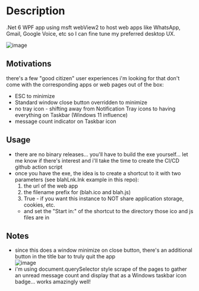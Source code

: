 # Description
.Net 6 WPF app using msft webView2 to host web apps like WhatsApp, Gmail, Google Voice, etc so I can fine tune my preferred desktop UX.

![image](https://user-images.githubusercontent.com/6301228/164066607-777a8b53-3c32-4214-b294-fb62047a2195.png)


## Motivations
there's a few "good citizen" user experiences i'm looking for that don't come with the corresponding apps or web pages out of the box:
- ESC to minimize
- Standard window close button overridden to minimize
- no tray icon - shifting away from Notification Tray icons to having everything on Taskbar (Windows 11 influence)
- message count indicator on Taskbar icon

## Usage
- there are no binary releases... you'll have to build the exe yourself... let me know if there's interest and i'll take the time to create the CI/CD github action script
- once you have the exe, the idea is to create a shortcut to it with two parameters (see blahLnk.lnk example in this repo):
  1. the url of the web app
  2. the filename prefix for (blah.ico and blah.js)
  3. True - if you want this instance to NOT share application storage, cookies, etc.
  - and set the "Start in:" of the shortcut to the directory those ico and js files are in

## Notes
- since this does a window minimize on close button, there's an additional button in the title bar to truly quit the app<br/>
  ![image](https://user-images.githubusercontent.com/6301228/137362283-e9df8bf1-38df-40f5-8f42-efcdce31a9fa.png)
- i'm using document.querySelector style scrape of the pages to gather an unread message count and display that as a Windows taskbar icon badge... works amazingly well!
